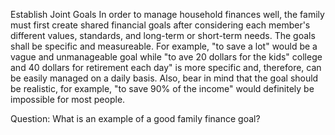 Establish Joint Goals
In order to manage household finances well, the family must first create shared financial goals after considering each member's different values, standards, and long-term or short-term needs. The goals shall be specific and measureable. For example, "to save a lot" would be a vague and unmanageable goal while "to ave 20 dollars for the kids" college and 40 dollars for retirement each day" is more specific and, therefore, can be easily managed on a daily basis. Also, bear in mind that the goal should be realistic, for example, "to save 90% of the income" would definitely be impossible for most people.

Question:
What is an example of a good family finance goal?



